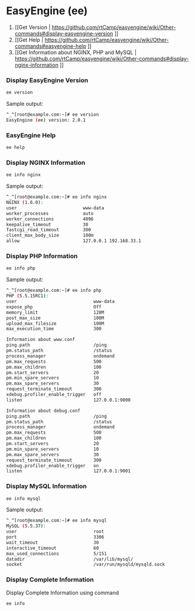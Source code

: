 # **EasyEngine (ee)**


1. [[Get Version | https://github.com/rtCamp/easyengine/wiki/Other-commands#display-easyengine-version ]]
1. [[Get Help | https://github.com/rtCamp/easyengine/wiki/Other-commands#easyengine-help ]]
1. [[Get Information about NGINX, PHP and MySQL | https://github.com/rtCamp/easyengine/wiki/Other-commands#display-nginx-information ]]



### **Display EasyEngine Version**
```bash 
ee version 
```
Sample output:
```bash
^_^[root@example.com:~]# ee version
EasyEngine (ee) version: 2.0.1
```

### **EasyEngine Help**
```bash
ee help
```
### **Display NGINX Information**
```bash
ee info nginx
```
Sample output:
```bash
^_^[root@example.com:~]# ee info nginx
NGINX (1.6.0):
user				         www-data
worker_processes		     auto
worker_connections		     4096
keepalive_timeout		     30
fastcgi_read_timeout		 300
client_max_body_size		 100m
allow				         127.0.0.1 192.168.33.1 
```
### **Display PHP Information**
```bash
ee info php
```
Sample output:
```bash
^_^[root@example.com:~]# ee info php
PHP (5.5.15RC1):
user				             www-data
expose_php			             Off
memory_limit			         128M
post_max_size			         100M
upload_max_filesize		         100M
max_execution_time		         300

Information about www.conf
ping.path			             /ping
pm.status_path			         /status
process_manager			         ondemand
pm.max_requests			         500
pm.max_children			         100
pm.start_servers		         20
pm.min_spare_servers		     10
pm.max_spare_servers		     30
request_terminate_timeout	     300
xdebug.profiler_enable_trigger	 off
listen					 	     127.0.0.1:9000

Information about debug.conf
ping.path			             /ping
pm.status_path			         /status
process_manager			         ondemand
pm.max_requests			         500
pm.max_children			         100
pm.start_servers		         20
pm.min_spare_servers		     10
pm.max_spare_servers		     30
request_terminate_timeout	     300
xdebug.profiler_enable_trigger	 on
listen					 	     127.0.0.1:9001
```
### **Display MySQL Information**
```bash
ee info mysql
```
Sample output:
```bash
^_^[root@example.com:~]# ee info mysql
MySQL (5.5.37):
user				             root
port				             3306
wait_timeout			         30
interactive_timeout		         60
max_used_connections		     5/151
datadir				             /var/lib/mysql/
socket				             /var/run/mysqld/mysqld.sock
```
 
### **Display Complete Information**
Display Complete Information using command
```bash
ee info
```



